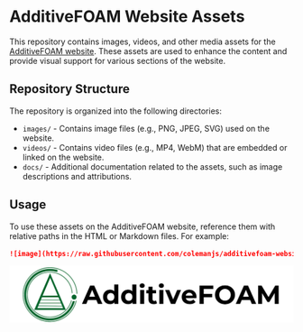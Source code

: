 # AdditiveFOAM Website Assets

This repository contains images, videos, and other media assets for the [AdditiveFOAM website](https://ornl.github.io/AdditiveFOAM/). These assets are used to enhance the content and provide visual support for various sections of the website.

## Repository Structure

The repository is organized into the following directories:

- `images/` - Contains image files (e.g., PNG, JPEG, SVG) used on the website.
- `videos/` - Contains video files (e.g., MP4, WebM) that are embedded or linked on the website.
- `docs/` - Additional documentation related to the assets, such as image descriptions and attributions.

## Usage

To use these assets on the AdditiveFOAM website, reference them with relative paths in the HTML or Markdown files. For example:

```markdown
![image](https://raw.githubusercontent.com/colemanjs/additivefoam-website-assets/main/images/logo.png)
```

![image](https://raw.githubusercontent.com/ORNL-MDF/additivefoam-website-assets/main/images/logo.png)
